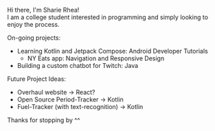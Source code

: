 Hi there, I'm Sharie Rhea! <br />
I am a college student interested in programming and simply looking to enjoy the process.<br />

On-going projects:<br />
  *  Learning Kotlin and Jetpack Compose: Android Developer Tutorials<br />
     *  NY Eats app: Navigation and Responsive Design
  *  Building a custom chatbot for Twitch: Java<br />

Future Project Ideas:<br />
  * Overhaul website -> React?<br />
  * Open Source Period-Tracker -> Kotlin<br />
  * Fuel-Tracker (with text-recognition) -> Kotlin<br />

Thanks for stopping by ^^

<!---
SharieRhea/SharieRhea is a ✨ special ✨ repository because its `README.md` (this file) appears on your GitHub profile.
You can click the Preview link to take a look at your changes.
--->
